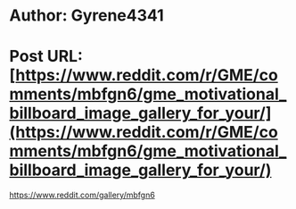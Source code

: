 # Author: Gyrene4341
# Post URL: [https://www.reddit.com/r/GME/comments/mbfgn6/gme_motivational_billboard_image_gallery_for_your/](https://www.reddit.com/r/GME/comments/mbfgn6/gme_motivational_billboard_image_gallery_for_your/)


https://www.reddit.com/gallery/mbfgn6